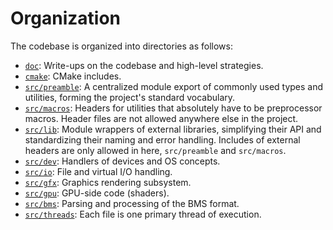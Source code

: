 # Organization

The codebase is organized into directories as follows:

- [`doc`](doc): Write-ups on the codebase and high-level strategies.
- [`cmake`](cmake): CMake includes.
- [`src/preamble`](src/preamble): A centralized module export of commonly used types and utilities, forming the project's standard vocabulary.
- [`src/macros`](src/macros): Headers for utilities that absolutely have to be preprocessor macros. Header files are not allowed anywhere else in the project.
- [`src/lib`](src/lib): Module wrappers of external libraries, simplifying their API and standardizing their naming and error handling. Includes of external headers are only allowed in here, `src/preamble` and `src/macros`. 
- [`src/dev`](src/dev): Handlers of devices and OS concepts.
- [`src/io`](src/io): File and virtual I/O handling.
- [`src/gfx`](src/gfx): Graphics rendering subsystem.
- [`src/gpu`](src/gpu): GPU-side code (shaders).
- [`src/bms`](src/bms): Parsing and processing of the BMS format.
- [`src/threads`](src/threads): Each file is one primary thread of execution.
